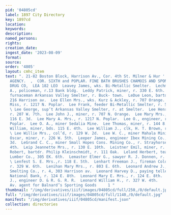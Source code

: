 ```yaml
---
pid: '04805cd'
label: 1897 City Directory
key: 1897cd
location: 
keywords: 
description: 
named_persons: 
rights: 
creation_date: 
ingest_date: '2023-08-09'
format: 
source: 
order: '4805'
layout: cmhc_item
text: ". 21-82 Boston Block, Harrison Av., Cor. 4th St. Milner & Hur ' PIONEER INSURANCE
  AGENCY.  ,  COR. SIXTH and POPLAR. FINE BATH BRUSHES CHAMOIS AND SPONGES.  THE BLOSE
  DRUG CO,  LEA 182 LEO  Leavey James, wks. Bi-Metallic Smelter.  Lechmere George
  A., policeman, r.13 Bank bldg.  Leddy Patrick, miner, r. 330 E. 6th.  LeDuc Fred,
  furnaceman Arkansas Valley Smelter, r. Buck- town.  LeDue Leon, bartdr. I Bertolini,
  216 Harrison av.  Lee Ellen Mrs., wks. Kurz & Ackley, r. 707 Orange.  Lee Fannie
  Miss, r. 1217 N. Poplar.  Lee Frank, feeder Bi-Metallic Smelter, r. 500 W. Elm.
  \ Lee George, sup’t Arkansas Valley Smelter, r. at Smelter.  Lee Henry, engineer,
  r. 207 W. 7th.  Lee John J., miner, r. 707 N. Orange.  Lee Mary Mrs., col’d, r.
  116 E. 3d.  Lee Mary A. Mrs., r. 1217 N. Poplar.  Lee O., engineer, rms. 301 N.
  Poplar.  Lee O. A., miner Sedalia Mine.  Lee Thomas, miner, r. 144 8. Hemlock.  Lee
  William, miner, bds. 115 E. 4th.  Lee William J., clk, H. T. Brown, r. 207 W. 7th.
  \ Lee Willie Mrs., col’d, r. 129 W. 2d.  Lee W. C., miner Mahala Mining Co.  Leedy
  Oscar, miner, r. 226 W. 5th.  Leeper James, engineer Ibex Mining Co., r. 329 W.
  3d.  LeGrand C. C., miner Small Hopes Cons. Mining Co., r. Strayhorse Rd. head E.
  4th.  Leip Jeannette Mrs., r. 130 E. 10th.  Leistner Emil, miner, r. 111 Oak.  Leistner
  Robert, bartdr. Philip Kleinschmidt, r. 111 Oak.  Leland Herbert, teamster Williams
  Lumber Co., 305 EK. 6th.  Lemaster Elmer G., sawyer R. J. Donnen, r. 3233 E. 4th.
  \ Lenfest S. E. Mrs.,r. 118 E. 5th.  Lenhart Freeman J., fireman Colo. Mid. R. R.,
  r. 329 W. 6th.  Lenihan Mary Mrs., r. 803 E. 6th.  Leonard Andrew J., bkkpr. Bi-Metallic
  Smelting Co., r. 4, 303 Harrison av.  Leonard Harvey D., paying teller American
  National Bank, r. 124 E. 8th.  Leonard Mary E. Mrs., r. 124 E. 8th.  Leonard Michael
  J., engineer D. & R. G. R. R.  Leonard William H., r. 327 W. 4th.     406 Harrison
  Av. agent for Balnard’s Sporting Goods     1 "
thumbnail: "/img/derivatives/iiif/images/04805cd/full/250,/0/default.jpg"
full: "/img/derivatives/iiif/images/04805cd/full/1140,/0/default.jpg"
manifest: "/img/derivatives/iiif/04805cd/manifest.json"
collection: directories
---
```

